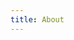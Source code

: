 ```yaml
---
title: About
---
```


<script setup>
    import indexComponent from "./lesli.md"
</script>
<indexComponent />
